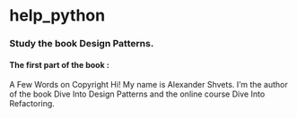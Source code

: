 # help_python

### Study the book Design Patterns.

#### The first part of the book : 
A Few Words on Copyright
Hi! My name is Alexander Shvets. I’m
the author of the book Dive Into
Design Patterns and the online course
Dive Into Refactoring.